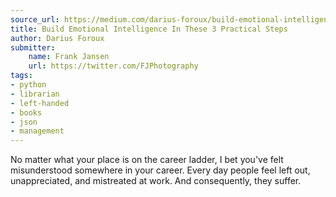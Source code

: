```yaml
---
source_url: https://medium.com/darius-foroux/build-emotional-intelligence-in-these-3-practical-steps-b2cfd861723e
title: Build Emotional Intelligence In These 3 Practical Steps
author: Darius Foroux
submitter:
    name: Frank Jansen
    url: https://twitter.com/FJPhotography
tags:
- python
- librarian
- left-handed
- books
- json
- management
---
```


No matter what your place is on the career ladder, I bet you've felt misunderstood somewhere in your career. Every day people feel left out, unappreciated, and mistreated at work. And consequently, they suffer.
